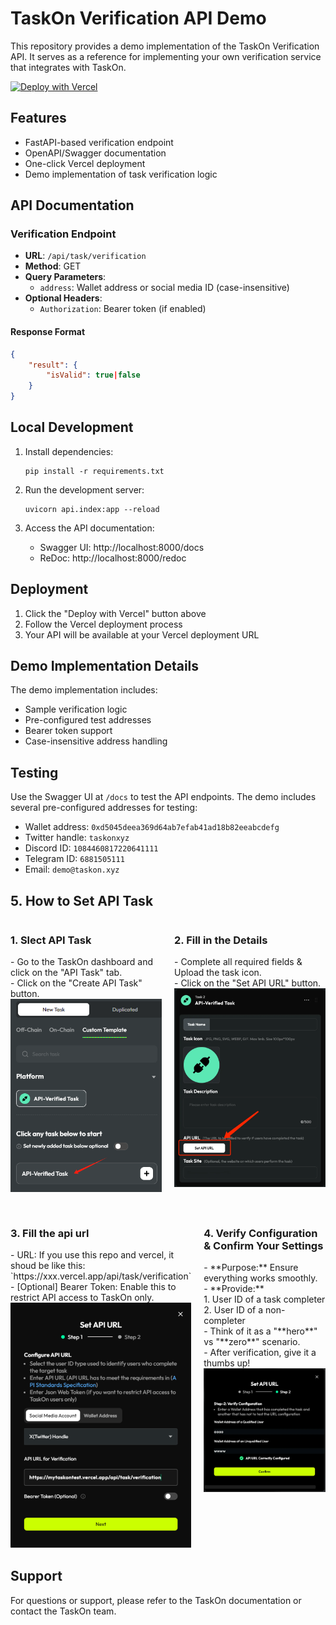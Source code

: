 # TaskOn Verification API Demo

This repository provides a demo implementation of the TaskOn Verification API. It serves as a reference for implementing your own verification service that integrates with TaskOn.

[![Deploy with Vercel](https://vercel.com/button)](https://vercel.com/new/clone?repository-url=https%3A%2F%2Fgithub.com%2Ftaskon-xyz%2Ftaskon-verification-demo)

## Features

- FastAPI-based verification endpoint
- OpenAPI/Swagger documentation
- One-click Vercel deployment
- Demo implementation of task verification logic

## API Documentation

### Verification Endpoint

- **URL**: `/api/task/verification`
- **Method**: GET
- **Query Parameters**: 
  - `address`: Wallet address or social media ID (case-insensitive)
- **Optional Headers**:
  - `Authorization`: Bearer token (if enabled)

#### Response Format

```json
{
    "result": {
        "isValid": true|false
    }
}
```

## Local Development

1. Install dependencies:
   ```
   pip install -r requirements.txt
   ```

2. Run the development server:
   ```
   uvicorn api.index:app --reload
   ```

3. Access the API documentation:
   - Swagger UI: http://localhost:8000/docs
   - ReDoc: http://localhost:8000/redoc

## Deployment

1. Click the "Deploy with Vercel" button above
2. Follow the Vercel deployment process
3. Your API will be available at your Vercel deployment URL

## Demo Implementation Details

The demo implementation includes:

- Sample verification logic
- Pre-configured test addresses
- Bearer token support
- Case-insensitive address handling

## Testing

Use the Swagger UI at `/docs` to test the API endpoints. The demo includes several pre-configured addresses for testing:

- Wallet address: `0xd5045deea369d64ab7efab41ad18b82eeabcdefg`
- Twitter handle: `taskonxyz`
- Discord ID: `1084460817220641111`
- Telegram ID: `6881505111`
- Email: `demo@taskon.xyz`

## 5. How to Set API Task

<div style="display: flex; gap: 20px; margin-bottom: 30px;">
  <div style="flex: 1;">
    <h3>1. Slect API Task</h3>
    - Go to the TaskOn dashboard and click on the "API Task" tab.<br/>
    - Click on the "Create API Task" button.
    <br clear="left" />
    <img src="./statics/img/img0.png" width="400" />
  </div>

  <div style="flex: 1;">
    <h3>2. Fill in the Details</h3>
    - Complete all required fields & Upload the task icon.<br/>
    - Click on the "Set API URL" button.
    <br clear="left" />
    <img src="./statics/img/img1.png" width="400" />
  </div>
</div>

<div style="display: flex; gap: 20px; margin-bottom: 30px;">
  <div style="flex: 1;">
    <h3>3. Fill the api url</h3>
    - URL: If you use this repo and vercel, it shoud be like this: `https://xxx.vercel.app/api/task/verification`<br/>
    - [Optional] Bearer Token: Enable this to restrict API access to TaskOn only.
    <br clear="left" />
    <img src="./statics/img/img2.jpg" width="400" />
  </div>

  <div style="flex: 1;">
    <h3>4. Verify Configuration & Confirm Your Settings</h3>
    - **Purpose:** Ensure everything works smoothly.<br/>
    - **Provide:**<br/>
        1. User ID of a task completer<br/>
        2. User ID of a non-completer<br/>
    - Think of it as a "**hero**" vs "**zero**" scenario.<br/>
    - After verification, give it a thumbs up!
    <br clear="left" />
    <img src="./statics/img/img3.png" width="400" />
  </div>
</div>

## Support

For questions or support, please refer to the TaskOn documentation or contact the TaskOn team.

